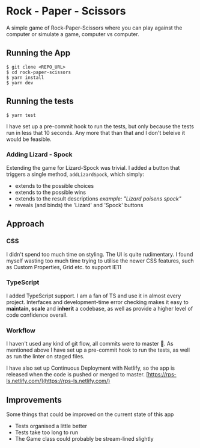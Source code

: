 # Rock - Paper - Scissors 

A simple game of Rock-Paper-Scissors where you can play against the computer or simulate a game, computer vs computer. 

## Running the App

    $ git clone <REPO_URL>  
    $ cd rock-paper-scissors  
    $ yarn install  
    $ yarn dev 

## Running the tests

    $ yarn test

I have set up a pre-commit hook to run the tests, but only because the tests run in less that 10 seconds. Any more that than that and I don't beleive it would be feasible.  

### Adding Lizard - Spock
Extending the game for Lizard-Spock was trivial. I added a button that triggers a single method, `addLizardSpock`, which simply:
- extends to the possible choices 
- extends to the possible wins
- extends to the result descriptions _example: "Lizard poisens spock"_
- reveals (and binds) the 'Lizard' and 'Spock' buttons

## Approach

### CSS 
I didn't spend too much time on styling. The UI is quite rudimentary. I found myself wasting too much time trying to utilise the newer CSS features, such as Custom Properties, Grid etc. to support IE11

### TypeScript
I added TypeScript support. I am a fan of TS and use it in almost every project. Interfaces and development-time error checking makes it easy to **maintain, scale** and **inherit** a codebase, as well as provide a higher level of code confidence overall.

### Workflow
I haven't used any kind of git flow, all commits were to master :cowboy_hat_face:. As mentioned above I have set up a pre-commit hook to run the tests, as well as run the linter on staged files.
 
I have also set up Continuous Deployment with Netlify, so the app is released when the code is pushed or merged to master. [https://rps-ls.netlify.com/](https://rps-ls.netlify.com/)

## Improvements
Some things that could be improved on the current state of this app

- Tests organised a little better
- Tests take too long to run	
- The Game class could probably be stream-lined slightly

